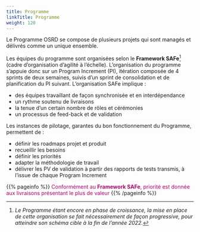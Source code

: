 ```yaml
---
title: Programme
linkTitle: Programme
weight: 120
---
```


Le Programme OSRD se compose de plusieurs projets qui sont managés et délivrés comme un unique ensemble.

Les équipes du programme sont organisées selon le **Framework SAFe**[^SAFe] (cadre d’organisation d’agilité à l’échelle).
L’organisation du programme s’appuie donc sur un Program Increment (PI), itération composée de 4 sprints de deux semaines, suivis d’un sprint de consolidation et de planification du PI suivant.
L’organisation SAFe implique :

- des équipes travaillant de façon synchronisée et en interdépendance
- un rythme soutenu de livraisons
- la tenue d’un certain nombre de rôles et cérémonies
- un processus de feed-back et de validation

Les instances de pilotage, garantes du bon fonctionnement du Programme, permettent de :

- définir les roadmaps projet et produit
- recueillir les besoins
- définir les priorités
- adapter la méthodologie de travail
- délivrer les PV de validation à partir des rapports de tests transmis, à l’issue de chaque Program Increment

{{% pageinfo %}}
<font color=#aa026d>Conformément au **Framework SAFe**, priorité est donnée aux livraisons présentant le plus de valeur</font>
{{% /pageinfo %}}

[^SAFe]: *Le Programme étant encore en phase de croissance, la mise en place de cette organisation se fait nécessairement de façon progressive, pour atteindre son schéma cible à la fin de l’année 2022.*
